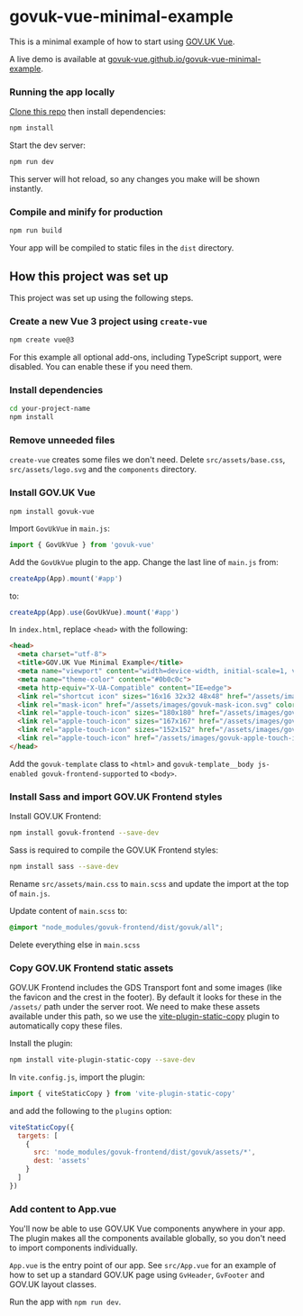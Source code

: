 # govuk-vue-minimal-example

This is a minimal example of how to start using [GOV.UK Vue](https://github.com/govuk-vue/govuk-vue).

A live demo is available at [govuk-vue.github.io/govuk-vue-minimal-example](https://govuk-vue.github.io/govuk-vue-minimal-example).

### Running the app locally

[Clone this repo](https://docs.github.com/en/repositories/creating-and-managing-repositories/cloning-a-repository) then
install dependencies:

```sh
npm install
```

Start the dev server:

```sh
npm run dev
```

This server will hot reload, so any changes you make will be shown instantly.

### Compile and minify for production

```sh
npm run build
```

Your app will be compiled to static files in the `dist` directory.

## How this project was set up

This project was set up using the following steps.

### Create a new Vue 3 project using `create-vue`

```sh
npm create vue@3
```

For this example all optional add-ons, including TypeScript support, were disabled. You can enable these if you need them.

### Install dependencies

```sh
cd your-project-name
npm install
```

### Remove unneeded files

`create-vue` creates some files we don't need. Delete `src/assets/base.css`, `src/assets/logo.svg` and the `components` directory.

### Install GOV.UK Vue

```
npm install govuk-vue
```

Import `GovUkVue` in `main.js`:

```js
import { GovUkVue } from 'govuk-vue'
```

Add the `GovUkVue` plugin to the app. Change the last line of `main.js` from:

```js
createApp(App).mount('#app')
```

to:

```js
createApp(App).use(GovUkVue).mount('#app')
```

In `index.html`, replace `<head>` with the following:

```html
<head>
  <meta charset="utf-8">
  <title>GOV.UK Vue Minimal Example</title>
  <meta name="viewport" content="width=device-width, initial-scale=1, viewport-fit=cover">
  <meta name="theme-color" content="#0b0c0c">
  <meta http-equiv="X-UA-Compatible" content="IE=edge">
  <link rel="shortcut icon" sizes="16x16 32x32 48x48" href="/assets/images/favicon.ico" type="image/x-icon">
  <link rel="mask-icon" href="/assets/images/govuk-mask-icon.svg" color="#0b0c0c">
  <link rel="apple-touch-icon" sizes="180x180" href="/assets/images/govuk-apple-touch-icon-180x180.png">
  <link rel="apple-touch-icon" sizes="167x167" href="/assets/images/govuk-apple-touch-icon-167x167.png">
  <link rel="apple-touch-icon" sizes="152x152" href="/assets/images/govuk-apple-touch-icon-152x152.png">
  <link rel="apple-touch-icon" href="/assets/images/govuk-apple-touch-icon.png">
</head>
```

Add the `govuk-template` class to `<html>` and `govuk-template__body js-enabled govuk-frontend-supported` to `<body>`.

### Install Sass and import GOV.UK Frontend styles

Install GOV.UK Frontend:

```sh
npm install govuk-frontend --save-dev
```

Sass is required to compile the GOV.UK Frontend styles:

```sh
npm install sass --save-dev
```

Rename `src/assets/main.css` to `main.scss` and update the import at the top of `main.js`.

Update content of `main.scss` to:

```scss
@import "node_modules/govuk-frontend/dist/govuk/all";
```

Delete everything else in `main.scss`

### Copy GOV.UK Frontend static assets

GOV.UK Frontend includes the GDS Transport font and some images (like the favicon and the crest in the footer). By default it looks
for these in the `/assets/` path under the server root. We need to make these assets available under this
path, so we use the [vite-plugin-static-copy](https://www.npmjs.com/package/vite-plugin-static-copy) plugin to
automatically copy these files.

Install the plugin:

```sh
npm install vite-plugin-static-copy --save-dev
```

In `vite.config.js`, import the plugin:

```js
import { viteStaticCopy } from 'vite-plugin-static-copy'
```

and add the following to the `plugins` option:

```js
viteStaticCopy({
  targets: [
    {
      src: 'node_modules/govuk-frontend/dist/govuk/assets/*',
      dest: 'assets'
    }
  ]
})
```

### Add content to App.vue

You'll now be able to use GOV.UK Vue components anywhere in your app. The plugin makes all the components available globally,
so you don't need to import components individually.

`App.vue` is the entry point of our app. See `src/App.vue` for an example of how to set up a standard GOV.UK page using 
`GvHeader`, `GvFooter` and GOV.UK layout classes.

Run the app with `npm run dev`.